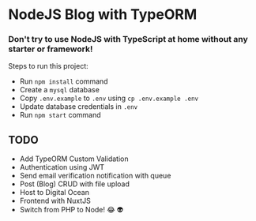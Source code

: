 # NodeJS Blog with TypeORM

### Don't try to use NodeJS with TypeScript at home without any starter or framework!

Steps to run this project:

- Run `npm install` command
- Create a `mysql` database
- Copy `.env.example` to `.env` using `cp .env.example .env`
- Update database credentials in `.env`
- Run `npm start` command

## TODO

- Add TypeORM Custom Validation
- Authentication using JWT
- Send email verification notification with queue
- Post (Blog) CRUD with file upload
- Host to Digital Ocean
- Frontend with NuxtJS
- Switch from PHP to Node! 😂 :alien:
